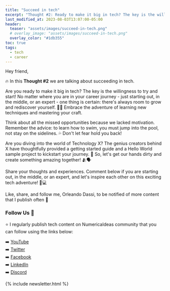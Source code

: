 ```yaml
---
title: "Succeed in tech"
excerpt: "Thought #2: Ready to make it big in tech? The key is the willingness to try and start! No matter where you are in your career journey."
last_modified_at: 2023-08-03T13:07:00-05:00
header:
  teaser: "assets/images/succeed-in-tech.png"
  # overlay_image: "assets/images/succeed-in-tech.png"
  overlay_color: "#1db355"
toc: true
tags:
  - tech
  - career
---
```


Hey friend,

🔥 In this **Thought #2** we are talking about succeeding in tech.

Are you ready to make it big in tech? The key is the willingness to try and start! No matter where you are in your career journey - just starting out, in the middle, or an expert - one thing is certain: there's always room to grow and rediscover yourself. 👨‍💻 Embrace the adventure of learning new techniques and mastering your craft.

Think about all the missed opportunities because we lacked motivation. Remember the advice: to learn how to swim, you must jump into the pool, not stay on the sidelines. 💦 Don't let fear hold you back!

Are you diving into the world of Technology X? The genius creators behind X have thoughtfully provided a getting started guide and a Hello World sample project to kickstart your journey. 🚀 So, let's get our hands dirty and create something amazing together! 🫂🗣️

Share your thoughts and experiences. Comment below if you are starting out, in the middle, or an expert, and let's inspire each other on this exciting tech adventure! 💪💻

Like, share, and follow me, Orleando Dassi, to be notified of more content that I publish often 🔔

### Follow Us 👥
⭐ I regularly publish tech content on NumericaIdeas community that you can follow using the links below:

➡️ [YouTube](https://www.youtube.com/@numericaideas/channels?sub_confirmation=1) <br/>
➡️ [Twitter](https://twitter.com/numericaideas) <br/>
➡️ [Facebook](https://facebook.com/numericaideas) <br/>
➡️ [LinkedIn](https://www.linkedin.com/company/numericaideas) <br/>
➡️ [Discord](http://discord.numericaideas.com) <br/>

{% include newsletter.html %}
